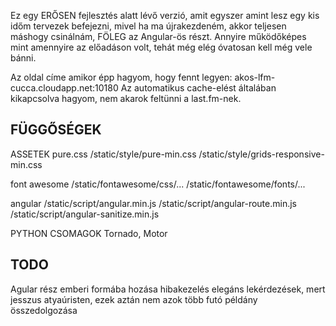 Ez egy ERŐSEN fejlesztés alatt lévő verzió, amit egyszer amint lesz egy kis időm tervezek befejezni,
mivel ha ma újrakezdeném, akkor teljesen máshogy csinálnám, FÖLEG az Angular-ös részt.
Annyire működőképes mint amennyire az előadáson volt, tehát még elég óvatosan kell még vele bánni.

Az oldal címe amikor épp hagyom, hogy fennt legyen: akos-lfm-cucca.cloudapp.net:10180
Az automatikus cache-elést általában kikapcsolva hagyom, nem akarok feltünni a last.fm-nek.


FÜGGŐSÉGEK
----------
ASSETEK
pure.css
/static/style/pure-min.css
/static/style/grids-responsive-min.css

font awesome
/static/fontawesome/css/...
/static/fontawesome/fonts/...

angular
/static/script/angular.min.js
/static/script/angular-route.min.js
/static/script/angular-sanitize.min.js

PYTHON CSOMAGOK
Tornado, Motor

TODO
----
Agular rész emberi formába hozása
hibakezelés
elegáns lekérdezések, mert jesszus atyaúristen, ezek aztán nem azok
több futó példány összedolgozása
